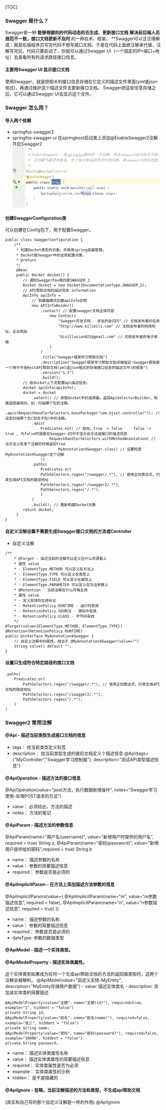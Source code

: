[TOC]
### Swagger 是什么？
Swagger是一种
**能够根据你的代码动态的去生成、更新接口文档**
**解决前后端人员规范不一致，接口文档更新不及时**
的一种技术、框架。
**Swagger可以泛泛理解成：就是后端程序员写完代码不想写接口文档，于是在代码上面嵌注解来代替，注解写完后，代码只要启动了，你就可以通过Swagger UI（一个固定的IP+端口+地址）去查看所有的请求路径接口信息。

#### 主要用Swagger UI 显示接口文档
使用Swagger，就是把相关的接口信息存储在它定义的描述文件里面(yml或json格式)，再通过维护这个描述文件去更新接口文档。
Swagger把这些信息存储之后，它可以通过Swagger UI去显示这个文件。

### Swagger 怎么用？
#### 导入两个依赖
- springfox-swagger2
- springfox-swagger-ui
在springboot启动类上添加@EnableSwagger2注解开启Swagger2
![574316de6202bcee4bcdabc284670ace.png](../_resources/574316de6202bcee4bcdabc284670ace.png)
#### 创建SwaggerConfiguration类
可以创建在Config包下，用于配置Swagger。
```
public class SwaggerConfiguration {
	/**
	 * 创建Docket类型的对象。并使用spring容器管理。
	 * Docket是Swagger中的全局配置对象。
	 * @return
	 */
	 @Bean
	 public Docket docket() {
	 	// 通知SwaggerFox用的是SWAGGER_2
	 	Docket docket = new Docket(DocumentationType.SWAGGER_2);
		// API帮助文档的描述信息 information
		ApiInfo apiInfo =
			// 构建器模式创建apiInfo实例
			new APIInfoBuider()
				.contact( // 配置swagger文档主体内容
					new Contact(
						"Swagger开发文档 - 进击的金闪闪" // 文档发布者的名称
						"http://www.bilibili.com" // 文档发布者的网络地址，企业网站
						"disillusion021@gmail.com" // 文档发布者的电子邮箱
					)
				)
				.title("Swagger框架学习帮助文档")
				.description("Swagger框架学习帮助文档详细描述-Swagger框架是一个用于开发RestAPI帮助文档(yml或json格式的存储接口信息的描述文件)的框架")
				.version("1.1")
				.build();
		// 给docket上下文配置api描述信息。
		docket.apiInfo(apiInfo);
		docket = docket
			.select() // 获取Docket中的选择器。返回ApiSelectorBuilder。构建选择器用的。如：扫描哪个包的注解。
			.apis(RequestHandlerSelectors.basePackage("com.bjsxt.controller")); // 设定扫描哪个包(包含子包)中的注解。
			.apis(
				Predicates.not( // 取反。true -> false		false -> true , 为false时就是在Swagger-UI中不显示此方法或接口的描述信息
					RequestHandlerSelectors.withMethodAnnotation( // 当方法上有某个注解的时候返回true
						MyAnnotation4Swagger.class) // 设置检查MyAnnotation4Swagger这个注解
				))
			.paths(
				Predicates.or(
				PathSelectors.regex("/swagger/.*"), // 使用正则表达式，约束生成API文档的路径地址
				PathSelectors.regex("/swagger2/.*"), 
				PathSelectors.regex("/.*"), 
				)
			)
			.build(); // 重新构建Docket对象
		return docket;
	 }
}
```

#### 自定义注解设置不需要生成Swagger接口文档的方法或Controller
- 自定义注解
```
/**
	* @Target - 描述当前的注解可以定义在什么资源看上
	* 属性 value
	* - ElementType.METHOD 可以定义在方法上
	* - ElementType.TYPE 可以定义在类型上
	* - ElementType.FIELD 可以定义在属性上
	* - ElementType.PARAMETER 可以定义在方法参数上
	* @Retention - 当前注解在什么时候生效
	* 属性 value
	* - 定义具体的生效标记
	* - RetentionPolicy.RUNTIME - 运行时有效
	* - RetentionPolicy.SOURCE - 源码中有效
	* - RetentionPolicy.CLASS - 字节码有效
	*/
@Target(value={ElementType.METHOD, ElementType.TYPE})
@Retention(RetentionPolicy.RUNTIME)
public @interface MyAnnotation4Swagger {
	// 自定义注解中的属性。相当于 @MyAnnotation4Swagger(value="")
	String value() default "";
}
```

#### 设置只生成符合特定路径的接口文档
```
.paths(
	Predicates.or(
		PathSelectors.regex("/swagger/.*"), // 使用正则表达式，约束生成API文档的路径地址
		PathSelectors.regex("/swagger2/.*"), 
		PathSelectors.regex("/.*"), 
	)
)
```

### Swagger2 常用注解
#### @Api - 描述当前类型生成接口文档的信息
- tags： 给当前类型定义标签
- description： 给当前类型生成的接扣文档定义个描述信息
@Api(tags={"MyController","Swagger学习控制器"}, description="测试API类型描述信息")
#### @ApiOperation - 描述方法的接口信息
@ApiOperation(value="post方法，执行数据新增操作", notes="Swagger学习使用-处理POST请求的方法")
- value： 必须给出，方法的描述
- notes： 方法的笔记
#### @ApiParam - 描述方法的参数信息
@ApiParam(name="用户名(username)", value="新增用户时提供的用户名", required = true) String a,
@ApiParam(name="密码(password)", value="新增用户提供给的密码",required = true) String b
- name： 描述参数的名称
- value： 参数的简要描述信息
- required： 参数是否是必须的
#### @ApiImplicitParam - 在方法上添加描述方法参数的信息
@ApiImplicitParams(value={
	@ApiImplicitParam(name="m", value="m参数描述信息", required = false),
	@ApiImplicitParam(name="n", value="n参数描述信息", required = true)
})
- name： 描述参数的名称
- value： 参数的简要描述信息
- required： 参数是否是必须的
- dateType: 参数的数据类型
#### @ApiModel - 描述一个实体类型。
#### @ApiModelProperty - 描述实体类属性。
这个实体类型如果成为任何一个生成api帮助文档的方法的返回值类型时，这两个注解会被解析。
@ApiModel(value="自定义实体-MyEntity", description="MyEntity存储用户数据")
	- value: 描述实体类名
	- description: 添加该实体类的简要描述
```
@ApiModelProperty(value="主键"，name="主键(id)"), required=true, example="1", hiddent = "false")
private String id;
@ApiModelProperty(value="姓名"，name="姓名(name)"), required=false, example="张三", hiddent = "false")
private String name;
@ApiModelProperty(value="密码"，name="密码(password)"), required=false, example="10086", hiddent = "false")
private String password;
```
- name： 描述实体类属性名称
- value： 描述实体类属性的简要描述信息
- required： 实体类属性是否为必须
- example： 实体类属性的示例
- hidden： 是不是隐藏的
#### @ApiIgnore - 忽略，当前注解描述的方法和类型，不生成api帮助文档
(其实和自己写的那个自定义注解是一样的作用)
@ApiIgnore